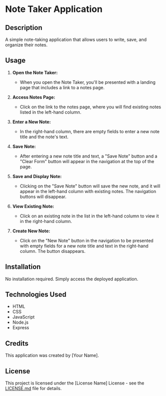 # Note Taker Application

## Description
A simple note-taking application that allows users to write, save, and organize their notes.

## Usage

1. **Open the Note Taker:**
   - When you open the Note Taker, you'll be presented with a landing page that includes a link to a notes page.

2. **Access Notes Page:**
   - Click on the link to the notes page, where you will find existing notes listed in the left-hand column.

3. **Enter a New Note:**
   - In the right-hand column, there are empty fields to enter a new note title and the note's text.

4. **Save Note:**
   - After entering a new note title and text, a "Save Note" button and a "Clear Form" button will appear in the navigation at the top of the page.

5. **Save and Display Note:**
   - Clicking on the "Save Note" button will save the new note, and it will appear in the left-hand column with existing notes. The navigation buttons will disappear.

6. **View Existing Note:**
   - Click on an existing note in the list in the left-hand column to view it in the right-hand column.

7. **Create New Note:**
   - Click on the "New Note" button in the navigation to be presented with empty fields for a new note title and text in the right-hand column. The button disappears.

## Installation
No installation required. Simply access the deployed application.

## Technologies Used
- HTML
- CSS
- JavaScript
- Node.js
- Express

## Credits
This application was created by [Your Name].

## License
This project is licensed under the [License Name] License - see the [LICENSE.md](LICENSE.md) file for details.